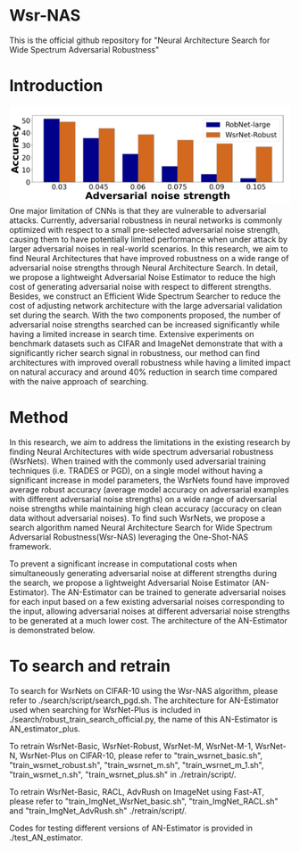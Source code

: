 # Wsr-NAS

This is the official github repository for "Neural Architecture Search for Wide Spectrum Adversarial Robustness"

# Introduction
![alt text](https://github.com/zhicheng2T0/Wsr-NAS/blob/master/demo.PNG)
One major limitation of CNNs is that they are vulnerable to adversarial attacks. Currently, adversarial robustness in neural networks is commonly optimized with respect to a small pre-selected adversarial noise strength, causing them to have potentially limited performance when under attack by larger adversarial noises in real-world scenarios. In this research, we aim to find Neural Architectures that have improved robustness on a wide range of adversarial noise strengths through Neural Architecture Search. In detail, we propose a lightweight Adversarial Noise Estimator to reduce the high cost of generating adversarial noise with respect to different strengths. Besides, we construct an Efficient Wide Spectrum Searcher to reduce the cost of adjusting network architecture with the large adversarial validation set during the search. With the two components proposed, the number of adversarial noise strengths searched can be increased significantly while having a limited increase in search time. Extensive experiments on benchmark datasets such as CIFAR and ImageNet demonstrate that with a significantly richer search signal in robustness, our method can find architectures with improved overall robustness while having a limited impact on natural accuracy and around 40% reduction in search time compared with the naive approach of searching.

# Method
In this research, we aim to address the limitations in the existing research by finding Neural Architectures with wide spectrum adversarial robustness (WsrNets). When trained with the commonly used adversarial training techniques (i.e. TRADES or PGD), on a single model without having a significant increase in model parameters, the WsrNets found have improved average robust accuracy (average model accuracy on adversarial examples with different adversarial noise strengths) on a wide range of adversarial noise strengths while maintaining high clean accuracy (accuracy on clean data without adversarial noises). To find such WsrNets, we propose a search algorithm named Neural Architecture Search for Wide Spectrum Adversarial Robustness(Wsr-NAS) leveraging the One-Shot-NAS framework. 

To prevent a significant increase in computational costs when simultaneously generating adversarial noise at different strengths during the search, we propose a lightweight Adversarial Noise Estimator (AN-Estimator). The AN-Estimator can be trained to generate adversarial noises for each input based on a few existing adversarial noises corresponding to the input, allowing adversarial noises at different adversarial noise strengths to be generated at a much lower cost. The architecture of the AN-Estimator is demonstrated below.


# To search and retrain

To search for WsrNets on CIFAR-10 using the Wsr-NAS algorithm, please refer to ./search/script/search_pgd.sh. The architecture for AN-Estimator used when searching for WsrNet-Plus is included in ./search/robust_train_search_official.py, the name of this AN-Estimator is AN_estimator_plus.

To retrain WsrNet-Basic, WsrNet-Robust, WsrNet-M, WsrNet-M-1, WsrNet-N, WsrNet-Plus on CIFAR-10, please refer to "train_wsrnet_basic.sh", "train_wsrnet_robust.sh", "train_wsrnet_m.sh", "train_wsrnet_m_1.sh", "train_wsrnet_n.sh", "train_wsrnet_plus.sh" in ./retrain/script/.

To retrain WsrNet-Basic, RACL, AdvRush on ImageNet using Fast-AT, please refer to "train_ImgNet_WsrNet_basic.sh", "train_ImgNet_RACL.sh" and "train_ImgNet_AdvRush.sh" ./retrain/script/.

Codes for testing different versions of AN-Estimator is provided in ./test_AN_estimator.
